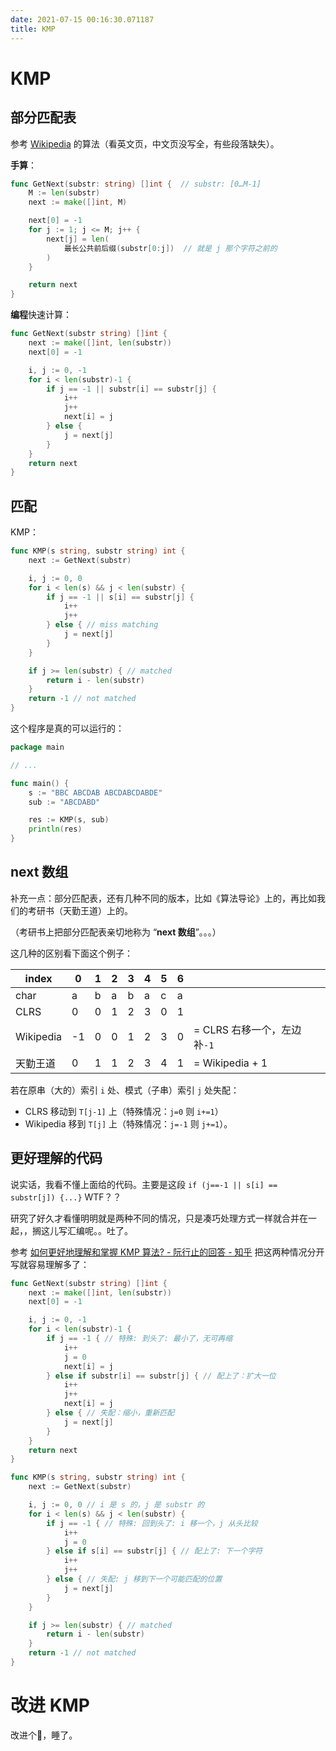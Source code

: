 ```yaml
---
date: 2021-07-15 00:16:30.071187
title: KMP
---
```

# KMP

## 部分匹配表

参考 [Wikipedia](https://en.wikipedia.org/wiki/Knuth–Morris–Pratt_algorithm) 的算法（看英文页，中文页没写全，有些段落缺失）。

**手算**：

```go
func GetNext(substr: string) []int {  // substr: [0…M-1]
    M := len(substr)
    next := make([]int, M)

    next[0] = -1
    for j := 1; j <= M; j++ {
        next[j] = len(
            最长公共前后缀(substr[0:j])  // 就是 j 那个字符之前的
        )
    }

    return next
}
```

**编程**快速计算：

```go
func GetNext(substr string) []int {
	next := make([]int, len(substr))
	next[0] = -1

	i, j := 0, -1
	for i < len(substr)-1 {
		if j == -1 || substr[i] == substr[j] {
			i++
			j++
			next[i] = j
		} else {
			j = next[j]
		}
	}
	return next
}
```

## 匹配

KMP：

```go
func KMP(s string, substr string) int {
	next := GetNext(substr)

	i, j := 0, 0
	for i < len(s) && j < len(substr) {
		if j == -1 || s[i] == substr[j] {
			i++
			j++
		} else { // miss matching
			j = next[j]
		}
	}

	if j >= len(substr) { // matched
		return i - len(substr)
	}
	return -1 // not matched
}
```

这个程序是真的可以运行的：

```go
package main

// ...

func main() {
	s := "BBC ABCDAB ABCDABCDABDE"
	sub := "ABCDABD"

	res := KMP(s, sub)
	println(res)
}
```

## next 数组

补充一点：部分匹配表，还有几种不同的版本，比如《算法导论》上的，再比如我们的考研书（天勤王道）上的。

（考研书上把部分匹配表亲切地称为 “**next 数组**”。。。）

这几种的区别看下面这个例子：

| index     | 0    | 1    | 2    | 3    | 4    | 5    | 6    |                             |
| --------- | ---- | ---- | ---- | ---- | ---- | ---- | ---- | --------------------------- |
| char      | a    | b    | a    | b    | a    | c    | a    |                             |
| CLRS      | 0    | 0    | 1    | 2    | 3    | 0    | 1    |                             |
| Wikipedia | -1   | 0    | 0    | 1    | 2    | 3    | 0    | = CLRS 右移一个，左边补`-1` |
| 天勤王道  | 0    | 1    | 1    | 2    | 3    | 4    | 1    | = Wikipedia + 1             |

若在原串（大的）索引 `i` 处、模式（子串）索引 `j` 处失配：

- CLRS 移动到 `T[j-1]` 上（特殊情况：`j=0` 则 `i+=1`）
- Wikipedia 移到 `T[j]` 上（特殊情况：`j=-1` 则 `j+=1`）。

## 更好理解的代码

说实话，我看不懂上面给的代码。主要是这段 `if (j==-1 || s[i] == substr[j]) {...}` WTF？？

研究了好久才看懂明明就是两种不同的情况，只是凑巧处理方式一样就合并在一起，，搁这儿写汇编呢。。吐了。

参考 [如何更好地理解和掌握 KMP 算法? - 阮行止的回答 - 知乎](https://www.zhihu.com/question/21923021/answer/1032665486) 把这两种情况分开写就容易理解多了：

```go
func GetNext(substr string) []int {
	next := make([]int, len(substr))
	next[0] = -1

	i, j := 0, -1
	for i < len(substr)-1 {
        if j == -1 { // 特殊: 到头了: 最小了，无可再缩
			i++
			j = 0
			next[i] = j
		} else if substr[i] == substr[j] { // 配上了：扩大一位
			i++
			j++
			next[i] = j
		} else { // 失配：缩小，重新匹配
			j = next[j]
		}
	}
	return next
}

func KMP(s string, substr string) int {
	next := GetNext(substr)

	i, j := 0, 0 // i 是 s 的，j 是 substr 的
	for i < len(s) && j < len(substr) {
        if j == -1 { // 特殊: 回到头了: i 移一个，j 从头比较
			i++
			j = 0
		} else if s[i] == substr[j] { // 配上了: 下一个字符
			i++
			j++
		} else { // 失配: j 移到下一个可能匹配的位置
			j = next[j]
		}
	}

	if j >= len(substr) { // matched
		return i - len(substr)
	}
	return -1 // not matched
}
```



# 改进 KMP

改进个🔨，睡了。
